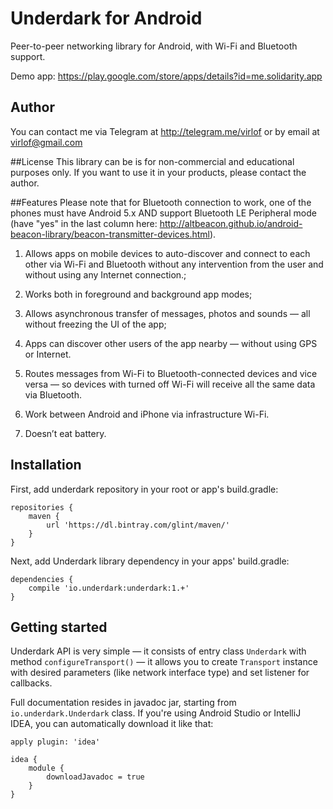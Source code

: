 # Underdark for Android
Peer-to-peer networking library for Android, with Wi-Fi and Bluetooth support.

Demo app: https://play.google.com/store/apps/details?id=me.solidarity.app

## Author
You can contact me via Telegram at http://telegram.me/virlof or by email at virlof@gmail.com

##License
This library can be is for non-commercial and educational purposes only.
If you want to use it in your products, please contact the author.

##Features
Please note that for Bluetooth connection to work, one of the phones must have Android 5.x AND support Bluetooth LE Peripheral mode (have "yes" in the last column here: http://altbeacon.github.io/android-beacon-library/beacon-transmitter-devices.html).

1. Allows apps on mobile devices to auto-discover and connect to each other via Wi-Fi and Bluetooth without any intervention from the user and without using any Internet connection.;

2. Works both in foreground and background app modes;

3. Allows asynchronous transfer of messages, photos and sounds — all without freezing the UI of the app;

4. Apps can discover other users of the app nearby — without using GPS or Internet.

5. Routes messages from Wi-Fi to Bluetooth-connected devices and vice versa — so devices with turned off Wi-Fi will receive all the same data via Bluetooth.

6. Work between Android and iPhone via infrastructure Wi-Fi.

7. Doesn’t eat battery.

## Installation
First, add underdark repository in your root or app's build.gradle:
```
repositories {
    maven {
        url 'https://dl.bintray.com/glint/maven/'
    }
}
```
Next, add Underdark library dependency in your apps' build.gradle:
```
dependencies {
    compile 'io.underdark:underdark:1.+'
}
```
## Getting started
Underdark API is very simple — it consists of entry class `Underdark` with method `configureTransport()` — it allows you to create `Transport` instance with desired parameters (like network interface type) and set listener for callbacks.

Full documentation resides in javadoc jar, starting from `io.underdark.Underdark` class.
If you're using Android Studio or IntelliJ IDEA, you can automatically download it like that:
```
apply plugin: 'idea'

idea {
    module {
        downloadJavadoc = true
    }
}
```
